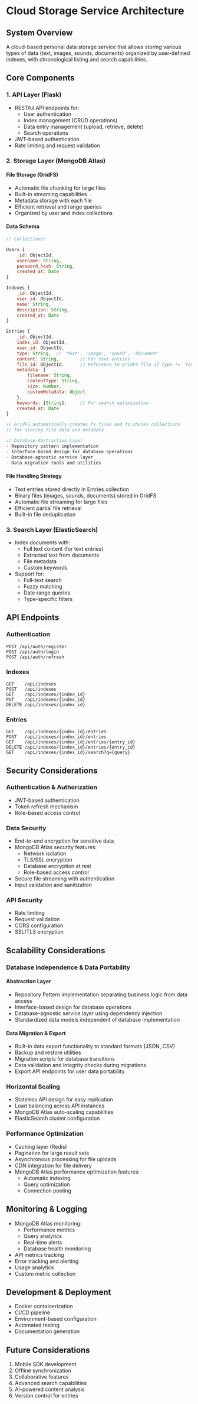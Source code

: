 # Cloud Storage Service Architecture

## System Overview
A cloud-based personal data storage service that allows storing various types of data (text, images, sounds, documents) organized by user-defined indexes, with chronological listing and search capabilities.

## Core Components

### 1. API Layer (Flask)
- RESTful API endpoints for:
  - User authentication
  - Index management (CRUD operations)
  - Data entry management (upload, retrieve, delete)
  - Search operations
- JWT-based authentication
- Rate limiting and request validation

### 2. Storage Layer (MongoDB Atlas)

#### File Storage (GridFS)
- Automatic file chunking for large files
- Built-in streaming capabilities
- Metadata storage with each file
- Efficient retrieval and range queries
- Organized by user and index collections

#### Data Schema
```javascript
// Collections:

Users {
    _id: ObjectId,
    username: String,
    password_hash: String,
    created_at: Date
}

Indexes {
    _id: ObjectId,
    user_id: ObjectId,
    name: String,
    description: String,
    created_at: Date
}

Entries {
    _id: ObjectId,
    index_id: ObjectId,
    user_id: ObjectId,
    type: String,  // 'text', 'image', 'sound', 'document'
    content: String,        // For text entries
    file_id: ObjectId,      // Reference to GridFS file if type != 'text'
    metadata: {
        filename: String,
        contentType: String,
        size: Number,
        customMetadata: Object
    },
    keywords: [String],     // For search optimization
    created_at: Date
}

// GridFS automatically creates fs.files and fs.chunks collections
// for storing file data and metadata

// Database Abstraction Layer
- Repository pattern implementation
- Interface-based design for database operations
- Database-agnostic service layer
- Data migration tools and utilities
```

#### File Handling Strategy
- Text entries stored directly in Entries collection
- Binary files (images, sounds, documents) stored in GridFS
- Automatic file streaming for large files
- Efficient partial file retrieval
- Built-in file deduplication

### 3. Search Layer (ElasticSearch)
- Index documents with:
  - Full text content (for text entries)
  - Extracted text from documents
  - File metadata
  - Custom keywords
- Support for:
  - Full-text search
  - Fuzzy matching
  - Date range queries
  - Type-specific filters

## API Endpoints

### Authentication
```
POST /api/auth/register
POST /api/auth/login
POST /api/auth/refresh
```

### Indexes
```
GET    /api/indexes
POST   /api/indexes
GET    /api/indexes/{index_id}
PUT    /api/indexes/{index_id}
DELETE /api/indexes/{index_id}
```

### Entries
```
GET    /api/indexes/{index_id}/entries
POST   /api/indexes/{index_id}/entries
GET    /api/indexes/{index_id}/entries/{entry_id}
DELETE /api/indexes/{index_id}/entries/{entry_id}
GET    /api/indexes/{index_id}/search?q={query}
```

## Security Considerations

### Authentication & Authorization
- JWT-based authentication
- Token refresh mechanism
- Role-based access control

### Data Security
- End-to-end encryption for sensitive data
- MongoDB Atlas security features:
  - Network isolation
  - TLS/SSL encryption
  - Database encryption at rest
  - Role-based access control
- Secure file streaming with authentication
- Input validation and sanitization

### API Security
- Rate limiting
- Request validation
- CORS configuration
- SSL/TLS encryption

## Scalability Considerations

### Database Independence & Data Portability

#### Abstraction Layer
- Repository Pattern implementation separating business logic from data access
- Interface-based design for database operations
- Database-agnostic service layer using dependency injection
- Standardized data models independent of database implementation

#### Data Migration & Export
- Built-in data export functionality to standard formats (JSON, CSV)
- Backup and restore utilities
- Migration scripts for database transitions
- Data validation and integrity checks during migrations
- Export API endpoints for user data portability

### Horizontal Scaling
- Stateless API design for easy replication
- Load balancing across API instances
- MongoDB Atlas auto-scaling capabilities
- ElasticSearch cluster configuration

### Performance Optimization
- Caching layer (Redis)
- Pagination for large result sets
- Asynchronous processing for file uploads
- CDN integration for file delivery
- MongoDB Atlas performance optimization features:
  - Automatic indexing
  - Query optimization
  - Connection pooling

## Monitoring & Logging
- MongoDB Atlas monitoring:
  - Performance metrics
  - Query analytics
  - Real-time alerts
  - Database health monitoring
- API metrics tracking
- Error tracking and alerting
- Usage analytics
- Custom metric collection

## Development & Deployment
- Docker containerization
- CI/CD pipeline
- Environment-based configuration
- Automated testing
- Documentation generation

## Future Considerations
1. Mobile SDK development
2. Offline synchronization
3. Collaborative features
4. Advanced search capabilities
5. AI-powered content analysis
6. Version control for entries